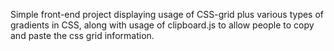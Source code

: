 Simple front-end project displaying usage of CSS-grid plus various types of gradients in CSS, along with usage of clipboard.js to allow people 
to copy and paste the css grid information. 
